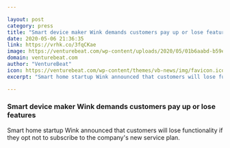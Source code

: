 ```yaml
---

layout: post
category: press
title: "Smart device maker Wink demands customers pay up or lose features"
date: 2020-05-06 21:36:35
link: https://vrhk.co/3fqCKae
image: https://venturebeat.com/wp-content/uploads/2020/05/01b6aabd-b59e-4588-8a1d-b165b5fd84b6-e1588798525885.png?w=1200&strip=all
domain: venturebeat.com
author: "VentureBeat"
icon: https://venturebeat.com/wp-content/themes/vb-news/img/favicon.ico
excerpt: "Smart home startup Wink announced that customers will lose functionality if they opt not to subscribe to the company's new service plan."

---
```


### Smart device maker Wink demands customers pay up or lose features

Smart home startup Wink announced that customers will lose functionality if they opt not to subscribe to the company's new service plan.